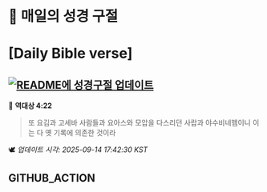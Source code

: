 # 🙏 매일의 성경 구절
# [Daily Bible verse]
## [![README에 성경구절 업데이트](https://github.com/DONGSUKA/first_test/actions/workflows/update-readme-bible.yml/badge.svg)](https://github.com/DONGSUKA/first_test/actions/workflows/update-readme-bible.yml)
<!-- START_BIBLE_VERSE -->
📖 **역대상 4:22**
> 또 요김과 고세바 사람들과 요아스와 모압을 다스리던 사랍과 야수비네헴이니 이는 다 옛 기록에 의존한 것이라

🕊️ _업데이트 시각: 2025-09-14 17:42:30 KST_
  <!-- END_BIBLE_VERSE -->
## GITHUB_ACTION
